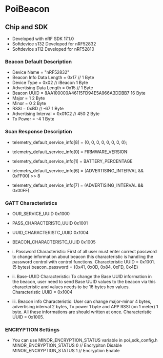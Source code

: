 # PoiBeacon

## Chip and SDK

- Developed with nRF SDK 17.1.0
- Softdevice s132 Developed for nRF52832
- Softdevice s112 Developed for nRF52810

### Beacon Default Description

- Device Name                    = "nRF52832"
- Beacon Info Data Length        =  0x17   //                          1 Byte
- Device Type                    =  0x02   //  iBeacon                 1  Byte
- Advertising Data Length        =  0x15   //                          1  Byte       
- Beacon UUID                    =  8AA100000A46115FD94E5A966A3DDBB7   16 Byte
- Major                          =  1                                  2  Byte
- Minor                          =  0                                  2  Byte
- RSSI                           =  0xBD   // -67                      1  Byte   
- Advertising Interval           =  0x01C2 // 450                      2  Byte
- Tx Power                       =  -4                                 1  Byte

### Scan Response Description

- telemetry_default_service_info[8]  = {0, 0, 0, 0, 0, 0, 0, 0};

- telemetry_default_service_info[0]  = FIRMWARE_VERSION
- telemetry_default_service_info[1]  = BATTERY_PERCENTAGE
- telemetry_default_service_info[6]  = (ADVERTISING_INTERVAL && 0xFF00) >> 8
- telemetry_default_service_info[7]  = (ADVERTISING_INTERVAL && 0x00FF)

### GATT Characteristics

- OUR_SERVICE_UUID            0x1000 
- PASS_CHARACTERISTC_UUID     0x1001 
- UUID_CHARACTERISTC_UUID     0x1004 
- BEACON_CHARACTERISTC_UUID   0x1005 


- i. Password Characteristic: First of all user must enter correct password to change  information about beacon this characteristic is handling the password control with control functions. Characteristic UUID = 0x1001. (5 bytes)
beacon_password  =  {0x41, 0x0D, 0x84, 0xFD, 0x4E}


- ii. Base-UUID Characteristic: To change the Base UUID information in the beacon, user need to send Base UUID values to the beacon via this characteristic and values needs to be 16 bytes hex values. Characteristic UUID = 0x1004

- iii. Beacon info Characteristic: User can change major-minor 4 bytes, advertising interval 2 bytes, Tx power 1 byte and APP RSSI (on 1 meter) 1 byte. All these informations are should written at once. Characteristic UUID = 0x1005.

### ENCRYPTION Settings

- You can use MINOR_ENCRYPTION_STATUS variable in poi_sdk_config.h
  MINOR_ENCRYPTION_STATUS  0  // Encrypiton Disable
  MINOR_ENCRYPTION_STATUS  1  // Encryption Enable
